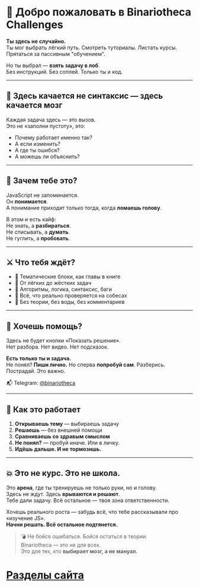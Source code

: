 # 🚀 Добро пожаловать в **Binariotheca Challenges**

**Ты здесь не случайно.**  
Ты мог выбрать лёгкий путь. Смотреть туториалы. Листать курсы. Прятаться за пассивным "обучением".

Но ты выбрал — **взять задачу в лоб**.  
Без инструкций. Без соплей. Только ты и код.

---

## 🧠 Здесь качается не синтаксис — здесь качается мозг

Каждая задача здесь — это вызов.  
Это не «заполни пустоту», это:  
- Почему работает именно так?  
- А если изменить?  
- А где ты ошибся?  
- А можешь ли объяснить?

---

## 🎯 Зачем тебе это?

JavaScript не запоминается.  
Он **понимается**.  
А понимание приходит только тогда, когда **ломаешь голову**.

В этом и есть кайф:  
Не знать, а **разбираться**.  
Не списывать, а **думать**.  
Не гуглить, а **пробовать**.

---

## ⚔️ Что тебя ждёт?

- 🔹 Тематические блоки, как главы в книге  
- 🔹 От лёгких до жёстких задач  
- 🔹 Алгоритмы, логика, синтаксис, баги  
- 🔹 Всё, что реально проверяется на собесах  
- 🔹 Без теории, без воды, без комментариев

---

## 🤫 Хочешь помощь?

Здесь не будет кнопки «Показать решение».  
Нет разбора. Нет видео. Нет подсказок.

**Есть только ты и задача.**  
Не понял? **Пиши лично.** Но сперва **попробуй сам**. Разберись. Пострадай. Это важно.

📬 Telegram: [@binariotheca](https://t.me/binariotheca)

---

## 📌 Как это работает

1. **Открываешь тему** — выбираешь задачу  
2. **Решаешь** — без внешней помощи  
3. **Сравниваешь со здравым смыслом**  
4. **Не понял?** — пробуй иначе. Или в личку.  
5. **Идёшь дальше. И не тормозишь.**

---

## 💥 Это не курс. Это не школа.

Это **арена**, где ты тренируешь не только руки, но и голову.  
Здесь не ждут. Здесь **врываются и решают**.  
Тебе дали задачу. Всё остальное — твоя зона ответственности.

Хочешь реального роста — забудь всё, что тебе рассказывали про «изучение JS».  
**Начни решать. Всё остальное подтянется.**

> 💣 Не бойся ошибаться. Бойся остаться в теории.  
> Binariotheca — это не для всех.  
> Это для тех, кто **выбирает мозг, а не мануал.**


# [Разделы сайта](./pages/menuGitHub.md)


 